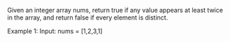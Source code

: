 Given an integer array nums, return true if any value appears at least twice in the array, and return false if every element is distinct.

Example 1:
Input: nums = [1,2,3,1]